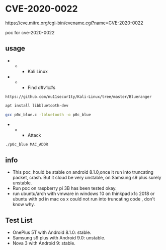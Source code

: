 # CVE-2020-0022
https://cve.mitre.org/cgi-bin/cvename.cgi?name=CVE-2020-0022

poc for cve-2020-0022

## usage 
- - - Kali Linux
- - - Find d#v1c#s
```url
https://github.com/nu11secur1ty/Kali-Linux/tree/master/Blueranger
```
```bash
apt install libbluetooth-dev
```
```bash
gcc p0c_blue.c -lbluetooth -o p0c_blue
```
- - - Attack
```bash
./p0c_blue MAC_ADDR
```

## info

- This poc_hould be stable on android 8.1.0,once it run into truncating packet, crash. But it cloud be very unstable, on Samsung s9 plus surely unstable.
- Run poc on raspberry pi 3B has been tested okay.
- run ubuntu/arch with vmware in windows 10 on thinkpad x1c 2018 or ubuntu with pd in mac os x could not run into truncating code , don't know why.

## Test List
- OnePlus 5T with Android 8.1.0: stable.
- Samsung s9 plus with Android 9.0: unstable.
- Nova 3 with Android 9: stable.
